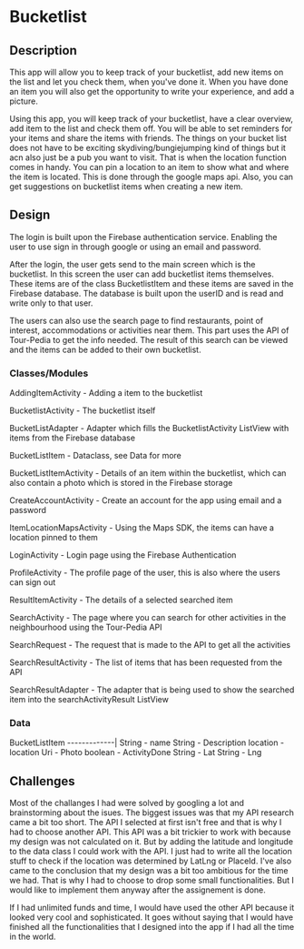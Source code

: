 # Bucketlist
## Description
This app will allow you to keep track of your bucketlist, add new items on the list and let you check them, when you've done it.
When you have done an item you will also get the opportunity to write your experience, and add a picture.

Using this app, you will keep track of your bucketlist, have a clear overview, add item to the list and check them off. You will be able to set reminders for your items and share the items with friends.
The things on your bucket list does not have to be exciting skydiving/bungiejumping kind of things but it acn also just be a pub you want to visit. That is when the location function comes in handy. You can pin a location to an item to show what and where the item is located.
This is done through the google maps api. Also, you can get suggestions on bucketlist items when creating a new item.

## Design

The login is built upon the Firebase authentication service. Enabling the user to use sign in through google or using an email and password.

After the login, the user gets send to the main screen which is the bucketlist. In this screen the user can add bucketlist items themselves. These items are of the class BucketlistItem and these items are saved in the Firebase database.
The database is built upon the userID and is read and write only to that user.

The users can also use the search page to find restaurants, point of interest, accommodations or activities near them. This part uses the API of Tour-Pedia to get the info needed.
The result of this search can be viewed and the items can be added to their own bucketlist.

### Classes/Modules
AddingItemActivity - Adding a item to the bucketlist

BucketlistActivity - The bucketlist itself

BucketListAdapter - Adapter which fills the BucketlistActivity ListView with items from the Firebase database

BucketListItem - Dataclass, see Data for more

BucketListItemActivity - Details of an item within the bucketlist, which can also contain a photo which is stored in the Firebase storage

CreateAccountActivity - Create an account for the app using email and a password

ItemLocationMapsActivity - Using the Maps SDK, the items can have a location pinned to them

LoginActivity - Login page using the Firebase Authentication

ProfileActivity - The profile page of the user, this is also where the users can sign out

ResultItemActivity - The details of a selected searched item

SearchActivity - The page where you can search for other activities in the neighbourhood using the Tour-Pedia API

SearchRequest - The request that is made to the API to get all the activities

SearchResultActivity - The list of items that has been requested from the API

SearchResultAdapter - The adapter that is being used to show the searched item into the searchActivityResult ListView

### Data

BucketListItem
-------------|
String - name
String - Description
location - location
Uri - Photo
boolean - ActivityDone
String - Lat
String - Lng

## Challenges

Most of the challanges I had were solved by googling a lot and brainstorming about the isues. The biggest issues was that my API research came a bit too short. The API I selected at first isn't free and that is why I had to choose another API. This API was a bit trickier to work with because my design was not calculated on it. But by adding the latitude and longitude to the data class I could work with the API. I just had to write all the location stuff to check if the location was determined by LatLng or PlaceId.
I've also came to the conclusion that my design was a bit too ambitious for the time we had. That is why I had to choose to drop some small functionalities. But I would like to implement them anyway after the assignement is done.

If I had unlimited funds and time, I would have used the other API because it looked very cool and sophisticated. It goes without saying that I would have finished all the functionalities that I designed into the app if I had all the time in the world.
